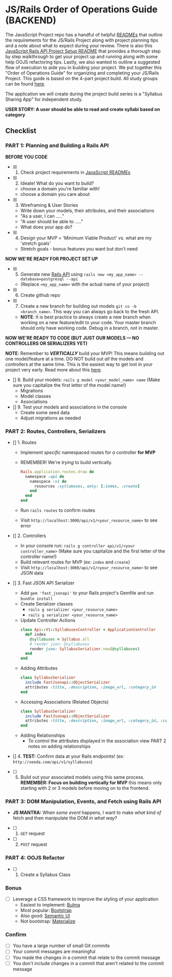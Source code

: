 # JS/Rails Order of Operations Guide (BACKEND)

The JavaScript Project repo has a handful of helpful [READMEs](https://github.com/learn-co-students/js-spa-project-instructions-online-web-sp-000) that outline the requirements for the JS/Rails Project along with project planning tips and a note about what to expect during your review. There is also this [JavaScript Rails API Project Setup README](https://github.com/learn-co-curriculum/mod3-project-week-setup-example) that provides a thorough step by step walkthrough to get your project up and running along with some help OOJS refactoring tips. Lastly, we also wanted to outline a suggested flow of execution to aide you in building your project. We put together this "Order of Operations Guide" for organizing and completing your JS/Rails Project. This guide is based on the 4-part project build. All study groups can be found [here](https://learn.co/study-groups).

The application we will create during the project build series is a "Syllabus Sharing App" for independent study.

 **USER STORY: A user should be able to read and create syllabi based on category**

## Checklist

### PART 1: Planning and Building a Rails API

**BEFORE YOU CODE**
- [x] 1. Check project requirements in [JavaScript READMEs](https://github.com/learn-co-students/js-spa-project-instructions-online-web-sp-000)
- [x] 2. Ideate! What do you want to build?
    - choose a domain you're familiar with!
    - choose a domain you care about
- [x] 3. Wireframing & User Stories
    - Write down your models, their attributes, and their associations
    - "As a user, I can ....."
    - "A user should be able to ....."
    - What does your app _do_?
- [x] 4. Design your MVP = 'Minimum Viable Product' vs. what are my 'stretch goals'
    - Stretch goals - bonus features you want but don't need

**NOW WE'RE READY FOR PROJECT SET UP**

- [x] 5. Generate new [Rails API](https://edgeguides.rubyonrails.org/api_app.html) using `rails new <my_app_name> --database=postgresql --api`
    - (Replace `<my_app_name>` with the actual name of your project)
- [x] 6. Create github repo
- [x] 7. Create a new branch for building out models `git co -b <branch_name>`. This way you can always go back to the fresh API.
    - **NOTE**: It is best practice to always create a new branch when working on a new feature/edit to your code. Your master branch should only have working code. Debug in a branch, not in master.

**NOW WE'RE READY TO CODE (BUT JUST OUR MODELS — NO CONTROLLERS OR SERIALIZERS YET)**

**NOTE**: Remember to _**VERTICALLY**_ build your MVP! This means building out one model/feature at a time. DO NOT build out _all_ the models and controllers at the same time. This is the easiest way to get lost in your project very early. Read more about this [here](https://github.com/learn-co-students/js-spa-project-instructions-online-web-sp-000/blob/master/project-planning-tips.md#build-vertically-not-horizontallys).

- [] 8. Build your models: `rails g model <your_model_name> name` (Make sure you capitalize the first letter of the model name!)
    - Migrations
    - Model classes
    - Associations
- [] 9. Test your models and associations in the console
    - Create some seed data
    - Adjust migrations as needed


### PART 2: Routes, Controllers, Serializers

- [] 1. Routes
    - Implement _specific_ namespaced routes for _a_ controller **for MVP**
    - REMEMBER! We're _trying_ to build vertically.

      ```ruby
      Rails.application.routes.draw do
        namespace :api do
          namespace :v1 do
            resources :syllabuses, only: [:index, :create]
          end
        end
      end
      ```
    - Run `rails routes` to confirm routes
    - Visit `http://localhost:3000/api/v1/<your_resource_name>` to see error


- [] 2. Controllers
    - In your console run: `rails g controller api/v1/<your controller_name>` (Make sure you capitalize and the first letter of the controller name!)
    - Build relevant routes for MVP (ex: `index` and `create`)
    - Visit `http://localhost:3000/api/v1/<your_resource_name>` to see JSON data

- [] 3. Fast JSON API Serializer
    - Add `gem 'fast_jsonapi'` to your Rails project's Gemfile and run `bundle install`
    - Create Serializer classes
      - `rails g serializer <your_resource_name>`
      - `rails g serializer <your_resource_name>`
    - Update Controller Actions
        ```ruby
        class Api::V1::SyllabusesController < ApplicationController
          def index
            @syllabuses = Syllabus.all
            # render json: @syllabuses
            render json: SyllabusSerializer.new(@syllabuses)
          end
        end
        ```
    - Adding Attributes
        ```ruby
        class SyllabusSerializer
          include FastJsonapi::ObjectSerializer
          attributes :title, :description, :image_url, :category_id
        end
        ```
    - Accessing Associations (Related Objects)
        ```ruby
        class SyllabusSerializer
          include FastJsonapi::ObjectSerializer
          attributes :title, :description, :image_url, :category_id, :category
        end
        ```
    - Adding Relationships
        - To control the attributes displayed in the association view PART 2 notes on adding relationships


- [] 4. **TEST:** Confirm data at your Rails endpoints! (ex: `http://seeda.com/api/v1/syllabuses`)
- [ ] 5. Build out your associated models using this same process. **REMEMBER: Focus on building vertically for MVP** this means only starting with 2 or 3 models before moving on to the frontend.


### PART 3: DOM Manipulation, Events, and Fetch using Rails API
- **JS MANTRA:** When _some event_ happens, I want to make _what kind of_ fetch and then manipulate the DOM _in what way_?
- [ ] 1. `GET` request
- [ ] 2. `POST` request

### PART 4: OOJS Refactor
- [ ] 1. Create a Syllabus Class

### Bonus
- [ ] Leverage a CSS framework to improve the styling of your application
  - Easiest to implement: [Bulma](https://bulma.io/)
  - Most popular: [Bootstrap](https://getbootstrap.com/)
  - Also good: [Semantic UI](https://semantic-ui.com/)
  - Not bootstrap: [Materialize](https://materializecss.com/)

### Confirm
- [ ] You have a large number of small Git commits
- [ ] Your commit messages are meaningful
- [ ] You made the changes in a commit that relate to the commit message
- [ ] You don't include changes in a commit that aren't related to the commit message
